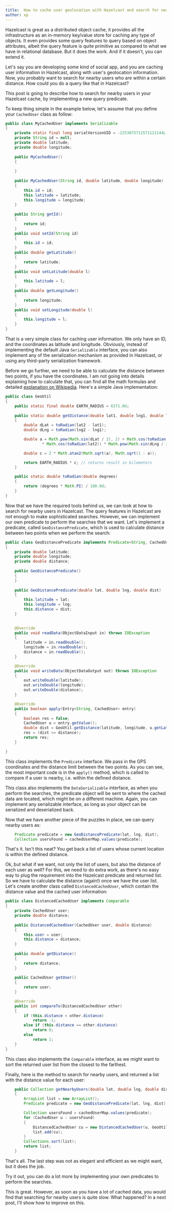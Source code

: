 ```yaml
---
title:  How to cache user geolocation with Hazelcast and search for nearby users
author: xp
---
```

Hazelcast is great as a distributed object cache, it provides all the infrastructure as an in-memory key/value store for caching any type of objects. It even provides some query features to query based on object attributes, albeit the query feature is quite primitive as compared to what we have in relational database. But it does the work. And if it doesn't, you can extend it.

Let's say you are developing some kind of social app, and you are caching user information in Hazelcast, along with user's geolocation information. Now, you probably want to search for nearby users who are within a certain distance. How could you do a query like that in Hazelcast?

This post is going to describe how to search for nearby users in your Hazelcast cache, by implementing a new query predicate.

To keep thing simple in the example below, let's assume that you define your `CachedUser` class as follow:

```Java
public class MyCachedUser implements Serializable
{
    private static final long serialVersionUID = -2253075711571121144L;
    private String id = null;
    private double latitude;
    private double longitude;
    
    public MyCachedUser()
    {
        
    }
    
    public MyCachedUser(String id, double latitude, double longitude)
    {
        this.id = id;
        this.latitude = latitude;
        this.longitude = longitude;
    }
    
    public String getId()
    {
        return id;
    }
    public void setId(String id)
    {
        this.id = id;
    }
    public double getLatitude()
    {
        return latitude;
    }
    public void setLatitude(double l)
    {
        this.latitude = l;
    }
    public double getLongitude()
    {
        return longitude;
    }
    public void setLongitude(double l)
    {
        this.longitude = l;
    }
}
```

That is a very simple class for caching user information. We only have an ID, and the coordinates as latitude and longitude. Obviously, instead of implementing the default Java `Serializable` interface, you can also implement any of the serialization mechanism as provided in Hazelcast, or using any third-party serialization framework.

Before we go further, we need to be able to calculate the distance between two points, if you have the coordinates. I am not going into details explaining how to calculate that, you can find all the math formulas and detailed [explanation on Wikipedia](http://en.wikipedia.org/wiki/Geographical_distance). Here's a simple Java implementation:

```Java
public class GeoUtil
{
    public static final double EARTH_RADIUS = 6371.0d;
    
    public static double getDistance(double lat1, double lng1, double lat2, double lng2)
    {
        double dLat = toRadian(lat2 - lat1);
        double dLng = toRadian(lng2 - lng1);

        double a = Math.pow(Math.sin(dLat / 2), 2) + Math.cos(toRadian(lat1))
                * Math.cos(toRadian(lat2)) * Math.pow(Math.sin(dLng / 2), 2);

        double c = 2 * Math.atan2(Math.sqrt(a), Math.sqrt(1 - a));

        return EARTH_RADIUS * c; // returns result in kilometers
    }

    public static double toRadian(double degrees)
    {
        return (degrees * Math.PI) / 180.0d;
    }
}
```

Now that we have the required tools behind us, we can look at how to search for nearby users in Hazelcast. The query features in Hazelcast are not enough to make sophisticated searches. However, we can implement our own predicate to perform the searches that we want. Let's implement a predicate, called `GeoDistancePredicate`, which is used to calculate distance between two points when we perform the search:

```Java
public class GeoDistancePredicate implements Predicate<String, CachedUser>, DataSerializable
{
    private double latitude;
    private double longitude;
    private double distance;
    
    public GeoDistancePredicate()
    {
    }
    
    public GeoDistancePredicate(double lat, double lng, double dist)
    {
        this.latitude = lat;
        this.longitude = lng;
        this.distance = dist;
    }
    

    @Override
    public void readData(ObjectDataInput in) throws IOException
    {
        latitude = in.readDouble();
        longitude = in.readDouble();
        distance = in.readDouble();
    }

    @Override
    public void writeData(ObjectDataOutput out) throws IOException
    {
        out.writeDouble(latitude);
        out.writeDouble(longitude);
        out.writeDouble(distance);
    }

    @Override
    public boolean apply(Entry<String, CachedUser> entry)
    {
        boolean res = false;
        CachedUser u = entry.getValue();
        double dist = GeoUtil.getDistance(latitude, longitude, u.getLatitude(), u.getLongitude());
        res = (dist <= distance);
        return res;
    }

}
```

This class implements the `Predicate` interface. We pass in the GPS coordinates and the distance limit between the two points. As you can see, the most important code is in the `apply()` method, which is called to compare if a user is nearby, i.e. within the defined distance.

This class also implements the `DataSerializable` interface, as when you perform the searches, the predicate object will be sent to where the cached data are located, which might be on a different machine. Again, you can implement any serializable interface, as long as your object can be serialized and deserialized back.

Now that we have another piece of the puzzles in place, we can query nearby users as:

```Java
    Predicate predicate = new GeoDistancePredicate(lat, lng, dist);
    Collection usersFound = cachedUserMap.values(predicate);
```

That's it. Isn't this neat? You get back a list of users whose current location is within the defined distance.

Ok, but what if we want, not only the list of users, but also the distance of each user as well? For this, we need to do extra work, as there's no easy way to plug the requirement into the Hazelcast predicate and returned list. So we have to calculate the distance (again!) once we have the user list. Let's create another class called `DistancedCachedUser`, which contain the distance value and the cached user information:

```Java
public class DistancedCachedUser implements Comparable
{
    private CachedUser user;
    private double distance;
    
    public DistancedCachedUser(CachedUser user, double distance)
    {
        this.user = user;
        this.distance = distance;
    }
    
    public double getDistance()
    {
        return distance;
    }
    
    public CachedUser getUser()
    {
        return user;
    }

    @Override
    public int compareTo(DistancedCachedUser other)
    {
        if (this.distance < other.distance)
            return -1;
        else if (this.distance == other.distance)
            return 0;
        else
            return 1;
    }
}
```

This class also implements the `Comparable` interface, as we might want to sort the returned user list from the closest to the farthest.

Finally, here is the method to search for nearby users, and returned a list with the distance value for each user:

```Java
    public Collection getNearbyUsers(double lat, double lng, double dist)
    {
        ArrayList list = new ArrayList();
        Predicate predicate = new GeoDistancePredicate(lat, lng, dist);

        Collection usersFound = cachedUserMap.values(predicate);
        for (CachedUser u : usersFound)
        {
            DistancedCachedUser cu = new DistancedCachedUser(u, GeoUtil.getDistance(lat, lng, u.latitude, u.longitude));
            list.add(cu);
        }
        Collections.sort(list);
        return list;
    }
```

That's all. The last step was not as elegant and efficient as we might want, but it does the job.

Try it out, you can do a lot more by implementing your own predicates to perform the searches.

This is great. However, as soon as you have a lot of cached data, you would find that searching for nearby users is quite slow. What happened? In a next post, I'll show how to improve on this.
